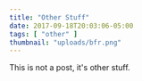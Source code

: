 ```yaml
---
title: "Other Stuff"
date: 2017-09-18T20:03:06-05:00
tags: [ "other" ]
thumbnail: "uploads/bfr.png"
---
```


This is not a post, it's other stuff.

